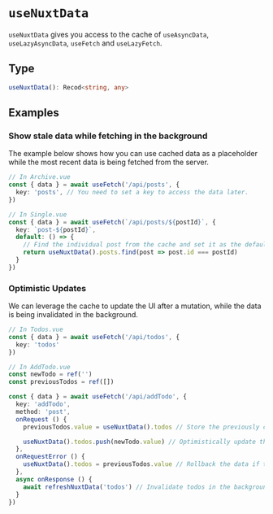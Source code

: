 # `useNuxtData`

`useNuxtData` gives you access to the cache of `useAsyncData`, `useLazyAsyncData`, `useFetch` and `useLazyFetch`.

## Type

```ts
useNuxtData():‌ Recod<string, any>
```

## Examples

### Show stale data while fetching in the background

The example below shows how you can use cached data as a placeholder while the most recent data is being fetched from the server.

```ts
// In Archive.vue
const { data } = await useFetch('/api/posts', {
  key: 'posts', // You need to set a key to access the data later.
})
```

```ts
// In Single.vue
const { data } = await useFetch(`/api/posts/${postId}`, {
  key: `post-${postId}`,
  default: () => {
    // Find the individual post from the cache and set it as the default value.
    return useNuxtData().posts.find(post => post.id === postId)
  }
})
```

### Optimistic Updates

We can leverage the cache to update the UI after a mutation, while the data is being invalidated in the background.

```ts
// In Todos.vue
const { data } = await useFetch('/api/todos', {
  key: 'todos'
})
```

```ts
// In AddTodo.vue
const newTodo = ref('')
const previousTodos = ref([])

const { data } = await useFetch('/api/addTodo', {
  key: 'addTodo',
  method: 'post',
  onRequest () {
    previousTodos.value = useNuxtData().todos // Store the previously cached value to restore if fetch fails.

    useNuxtData().todos.push(newTodo.value) // Optimistically update the todos.
  },
  onRequestError () {
    useNuxtData().todos = previousTodos.value // Rollback the data if the request failed.
  },
  async onResponse () {
    await refreshNuxtData('todos') // Invalidate todos in the background if the request succeeded.
  }
})
```
